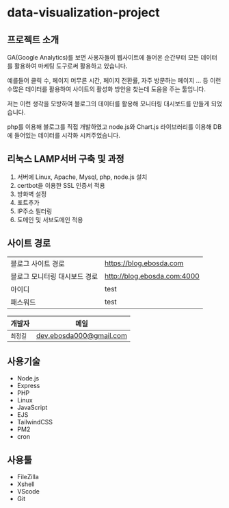 # data-visualization-project
## 프로젝트 소개
GA(Google Analytics)를 보면 사용자들이 웹사이트에 들어온 순간부터 모든 데이터를 활용하여 마케팅 도구로써 활용하고 있습니다. 

예를들어 클릭 수, 페이지 머무른 시간, 페이지 전환률, 자주 방문하는 페이지 … 등 이런 수많은 데이터를 활용하여 사이트의 활성화 방안을 찾는데 도움을 주는 툴입니다.

저는 이런 생각을 모방하여 블로그의 데이터를 활용해 모니터링 대시보드를 만들게 되었습니다.

php를 이용해 블로그를 직접 개발하였고 node.js와 Chart.js 라이브러리를 이용해 DB에 들어있는 데이터를 시각화 시켜주었습니다.



## 리눅스 LAMP서버 구축 및 과정
1) 서버에 Linux, Apache, Mysql, php, node.js 설치
2) certbot을 이용한 SSL 인증서 적용
3) 방화벽 설정
4) 포트추가
5) IP주소 필터링
6) 도메인 및 서브도메인 적용



## 사이트 경로
|                                          |                               |
| ---------------------------------------- | ----------------------------- |
| 블로그 사이트 경로                         | https://blog.ebosda.com      |
| 블로그 모니터링 대시보드 경로               | http://blog.ebosda.com:4000  |
| 아이디                                    | test                         |
| 패스워드                                  | test                         |

| 개발자                                      | 메일                      |
| ------------------------------------------- | -------------------------- |
| `최정길`                                    | dev.ebosda000@gmail.com    |    


## 사용기술
- Node.js
- Express
- PHP
- Linux
- JavaScript
- EJS
- TailwindCSS
- PM2
- cron



## 사용툴
- FileZilla
- Xshell
- VScode
- Git


